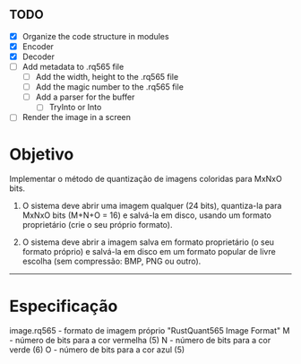 ## TODO

- [X] Organize the code structure in modules
- [X] Encoder
- [X] Decoder
- [ ] Add metadata to .rq565 file
  - [ ] Add the width, height to the .rq565 file
  - [ ] Add the magic number to the .rq565 file
  - [ ] Add a parser for the buffer
    - [ ] TryInto or Into
- [ ] Render the image in a screen

# Objetivo

Implementar o método de quantização de imagens coloridas para MxNxO bits.
  1) O sistema deve abrir uma imagem qualquer (24 bits), quantiza-la para MxNxO bits (M+N+O = 16) 
  e salvá-la em disco, usando um formato proprietário (crie o seu próprio formato).

  2) O sistema deve abrir a imagem salva em formato proprietário (o seu formato próprio) e 
  salvá-la em disco em um formato popular de livre escolha (sem compressão: BMP, PNG ou outro).
---

# Especificação

image.rq565 - formato de imagem próprio "RustQuant565 Image Format"
  M - número de bits para a cor vermelha (5)
  N - número de bits para a cor verde (6)
  O - número de bits para a cor azul (5)
